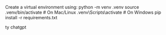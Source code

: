 Create a virtual environment using:
  python -m venv .venv
  source .venv/bin/activate  # On Mac/Linux
  .venv\Scripts\activate     # On Windows
  pip install -r requirements.txt

ty chatgpt
